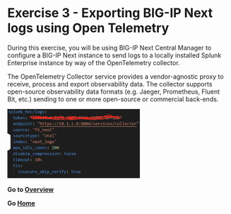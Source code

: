 Exercise 3 - Exporting BIG-IP Next logs using Open Telemetry
============================================================================

During this exercise, you will be using BIG-IP Next Central Manager to configure a BIG-IP Next instance to send logs to a locally installed Splunk Enterprise instance by way of the OpenTelemetry collector.

The OpenTelemetry Collector service provides a vendor-agnostic proxy to receive, process and export observability data.  The collector supports open-source observability data formats (e.g. Jaeger, Prometheus, Fluent Bit, etc.) sending to one or more open-source or commercial back-ends.

<img src="../images/Picture26.png" width=300>


**Go to [Overview](overview.md)**

**Go [Home](https://github.com/f5businessdevelopment/bdOtelLab)**